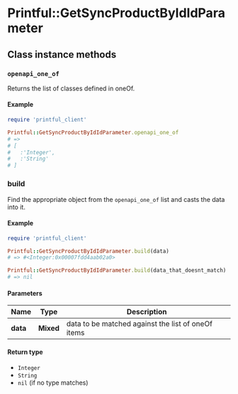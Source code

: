 # Printful::GetSyncProductByIdIdParameter

## Class instance methods

### `openapi_one_of`

Returns the list of classes defined in oneOf.

#### Example

```ruby
require 'printful_client'

Printful::GetSyncProductByIdIdParameter.openapi_one_of
# =>
# [
#   :'Integer',
#   :'String'
# ]
```

### build

Find the appropriate object from the `openapi_one_of` list and casts the data into it.

#### Example

```ruby
require 'printful_client'

Printful::GetSyncProductByIdIdParameter.build(data)
# => #<Integer:0x00007fdd4aab02a0>

Printful::GetSyncProductByIdIdParameter.build(data_that_doesnt_match)
# => nil
```

#### Parameters

| Name | Type | Description |
| ---- | ---- | ----------- |
| **data** | **Mixed** | data to be matched against the list of oneOf items |

#### Return type

- `Integer`
- `String`
- `nil` (if no type matches)

